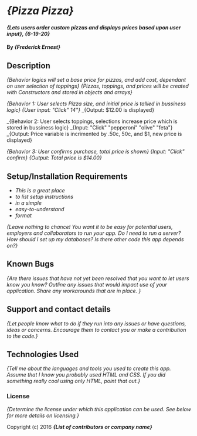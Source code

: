 # _{Pizza Pizza}_

#### _{Lets users order custom pizzas and displays prices based upon user input}, {6-19-20}_

#### By _**{Frederick Ernest}**_

## Description

_{Behavior logics will set a base price for pizzas, and add cost, dependant on user selection of toppings}_
_{Pizzas, toppings, and prices will be created with Constructors and stored in objects and arrays}_

_{Behavior 1: User selects Pizza size, and initial price is tallied in bussiness logic}_
_{User input: "Click" 14"}_
_{Output: $12.00 is displayed}

_{Behavior 2: User selects toppings, selections increase price which is stored in bussiness logic}
_{Input: "Click" "pepperoni" "olive" "feta"}
_{Output: Price variable is incrimented by .50c, 50c, and $1, new price is displayed}

_{Behavior 3: User confirms purchase, total price is shown}_
_{Input: "Click" confirm}_
_{Output: Total price is $14.00}_


## Setup/Installation Requirements

* _This is a great place_
* _to list setup instructions_
* _in a simple_
* _easy-to-understand_
* _format_

_{Leave nothing to chance! You want it to be easy for potential users, employers and collaborators to run your app. Do I need to run a server? How should I set up my databases? Is there other code this app depends on?}_

## Known Bugs

_{Are there issues that have not yet been resolved that you want to let users know you know?  Outline any issues that would impact use of your application.  Share any workarounds that are in place. }_

## Support and contact details

_{Let people know what to do if they run into any issues or have questions, ideas or concerns.  Encourage them to contact you or make a contribution to the code.}_

## Technologies Used

_{Tell me about the languages and tools you used to create this app. Assume that I know you probably used HTML and CSS. If you did something really cool using only HTML, point that out.}_

### License

*{Determine the license under which this application can be used.  See below for more details on licensing.}*

Copyright (c) 2016 **_{List of contributors or company name}_**

